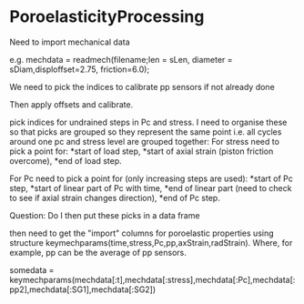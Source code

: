 # PoroelasticityProcessing

Need to import mechanical data

e.g. mechdata = readmech(filename;len = sLen, diameter = sDiam,disploffset=2.75, friction=6.0);

We need to pick the indices to calibrate pp sensors if not already done

Then apply offsets and calibrate.

pick indices for undrained steps in Pc and stress.
I need to organise these so that picks are grouped so they represent the same point
i.e. all cycles around one pc and stress level are grouped together:
For stress need to pick a point for:
*start of load step,
*start of axial strain (piston friction overcome),
*end of load step.

For Pc need to pick a point for (only increasing steps are used):
*start of Pc step,
*start of linear part of Pc with time,
*end of linear part (need to check to see if axial strain changes direction),
*end of Pc step.

Question:
Do I then put these picks in a data frame



then need to get the "import" columns for poroelastic properties using structure keymechparams(time,stress,Pc,pp,axStrain,radStrain).
Where, for example, pp can be the average of pp sensors.

somedata = keymechparams(mechdata[:t],mechdata[:stress],mechdata[:Pc],mechdata[:pp2],mechdata[:SG1],mechdata[:SG2])
